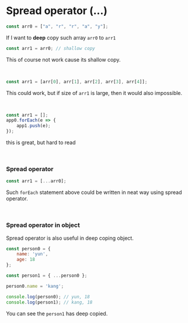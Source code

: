 # Spread operator (...)

```js
const arr0 = ["a", "r", "r", "a", "y"];
```

If I want to **deep** copy such array `arr0` to `arr1`

```js
const arr1 = arr0; // shallow copy
```

This of course not work cause its shallow copy.

<br/>   
   
```javascript
const arr1 = [arr[0], arr[1], arr[2], arr[3], arr[4]];
```   
This could work, but if size of `arr1` is large, then it would also impossible.   
   
<br/>   
   
```javascript
const arr1 = [];
app0.forEach(e => {
    app1.push(e);
});
```   
this is great, but hard to read
   
<br/>   
   
### Spread operator   
   
```js
const arr1 = [...arr0];
```   
Such `forEach` statement above could be written in neat way using spread operator.
   
<br/>      
   
### Spread operator in object   
   
Spread operator is also useful in deep coping object.   
   
``` js
const person0 = {
    name: 'yun',
    age: 18
};

const person1 = { ...person0 };

person0.name = 'kang';

console.log(person0); // yun, 18
console.log(person1); // kang, 18

```
You can see the `person1` has deep copied.

```
